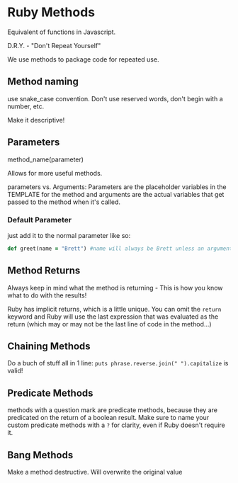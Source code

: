 # Ruby Methods

Equivalent of functions in Javascript.

D.R.Y. - "Don't Repeat Yourself"

We use methods to package code for repeated use.

## Method naming

use snake_case convention. Don't use reserved words, don't begin with a number, etc.

Make it descriptive!

## Parameters

method_name(parameter)

Allows for more useful methods.

parameters vs. Arguments: Parameters are the placeholder variables in the TEMPLATE for the method and arguments are the actual variables that get passed to the method when it's called.

### Default Parameter

just add it to the normal parameter like so:

```ruby
def greet(name = "Brett") #name will always be Brett unless an argument is provided in the method call.
```

## Method Returns

Always keep in mind what the method is returning - This is how you know what to do with the results!

Ruby has implicit returns, which is a little unique. You can omit the `return` keyword and Ruby will use the last expression that was evaluated as the return (which may or may not be the last line of code in the method...)

## Chaining Methods

Do a buch of stuff all in 1 line: `puts phrase.reverse.join(" ").capitalize` is valid!

## Predicate Methods

methods with a question mark are predicate methods, because they are predicated on the return of a boolean result. Make sure to name your custom predicate methods with a `?` for clarity, even if Ruby doesn't require it.

## Bang Methods

Make a method destructive. Will overwrite the original value
